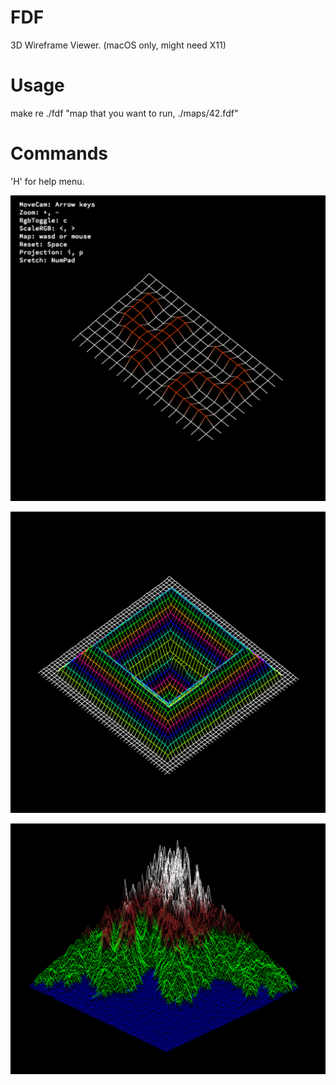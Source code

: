 # FDF
  3D Wireframe Viewer. (macOS only, might need X11)

# Usage
  make re
  ./fdf "map that you want to run, ./maps/42.fdf"

# Commands
'H' for help menu.

![Alt text](/images/42.png?raw=true "42.png")

![Alt text](/images/pylone.png?raw=true "pylone.png")

![Alt text](/images/t2.png?raw=true "t2.png")
